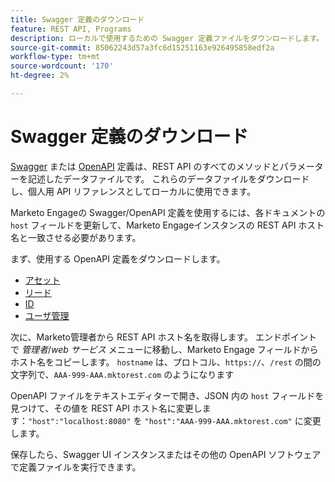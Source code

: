 ```yaml
---
title: Swagger 定義のダウンロード
feature: REST API, Programs
description: ローカルで使用するための Swagger 定義ファイルをダウンロードします。
source-git-commit: 85062243d57a3fc6d15251163e926495858edf2a
workflow-type: tm+mt
source-wordcount: '170'
ht-degree: 2%

---
```


# Swagger 定義のダウンロード

[Swagger](https://swagger.io/) または [OpenAPI](https://www.openapis.org/) 定義は、REST API のすべてのメソッドとパラメーターを記述したデータファイルです。 これらのデータファイルをダウンロードし、個人用 API リファレンスとしてローカルに使用できます。

Marketo Engageの Swagger/OpenAPI 定義を使用するには、各ドキュメントの `host` フィールドを更新して、Marketo Engageインスタンスの REST API ホスト名と一致させる必要があります。

まず、使用する OpenAPI 定義をダウンロードします。

* [アセット](assets/swagger-asset.json)
* [リード](assets/swagger-mapi.json)
* [ID](assets/swagger-identity.json)
* [ユーザ管理](assets/swagger-user.json)

次に、Marketo管理者から REST API ホスト名を取得します。 エンドポイントで _管理者_/_web サービス_ メニューに移動し、Marketo Engage フィールドからホスト名をコピーします。 `hostname` は、プロトコル、`https://`、`/rest` の間の文字列で、`AAA-999-AAA.mktorest.com` のようになります

OpenAPI ファイルをテキストエディターで開き、JSON 内の `host` フィールドを見つけて、その値を REST API ホスト名に変更します：`"host":"localhost:8080"` を `"host":"AAA-999-AAA.mktorest.com"` に変更します。

保存したら、Swagger UI インスタンスまたはその他の OpenAPI ソフトウェアで定義ファイルを実行できます。
